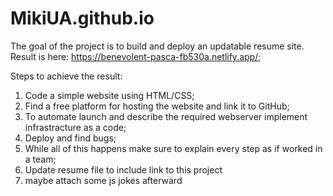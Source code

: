 # MikiUA.github.io
The goal of the project is to build and deploy an updatable resume site.
Result is here: https://benevolent-pasca-fb530a.netlify.app/;

Steps to achieve the result:
1. Code a simple website using HTML/CSS; 
2. Find a free platform for hosting the website and link it to GitHub;  
3. To automate launch and describe the required webserver implement infrastracture as a code;
4. Deploy and find bugs;
5. While all of this happens make sure to explain every step as if worked in a team;
6. Update resume file to include link to this project
7. maybe attach some js jokes afterward
